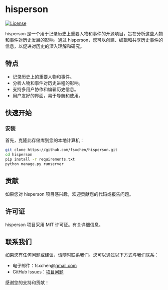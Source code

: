 # hisperson

[![License](https://img.shields.io/badge/License-MIT-blue.svg)](https://opensource.org/licenses/MIT)

hisperson 是一个用于记录历史上重要人物和事件的开源项目，旨在分析这些人物和事件对历史发展的影响。通过 hisperson，您可以创建、编辑和共享历史事件的信息，以促进对历史的深入理解和研究。

## 特点

- 记录历史上的重要人物和事件。
- 分析人物和事件对历史进程的影响。
- 支持多用户协作和编辑历史信息。
- 用户友好的界面，易于导航和使用。

## 快速开始

### 安装

首先，克隆此存储库到您的本地计算机：

```bash
git clone https://github.com/fsxchen/hisperson.git
cd hisperson
pip install -r requirements.txt
python manage.py runserver
```


## 贡献

如果您对 hisperson 项目感兴趣，欢迎贡献您的代码或报告问题。

## 许可证

hisperson 项目采用 MIT 许可证。有关详细信息。

## 联系我们

如果您有任何问题或建议，请随时联系我们。您可以通过以下方式与我们联系：

* 电子邮件：fsxchen[@gmail.com](mailto:your@email.com)
* GitHub Issues：[项目问题](https://github.com/fsxchen/hisperson/issues)

感谢您的支持和贡献！
